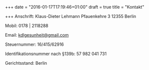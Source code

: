 +++
date = "2016-01-17T17:19:46+01:00"
draft = true
title = "Kontakt"

+++
Anschrift:
Klaus-Dieter Lehmann
Pfauenkehre 3
12355 Berlin

Mobil:
0178 | 2118288

Email:
kdlgesunheit@gmail.com

Steuernummer:
16/415/62916

Identifikationsnummer nach §139b:
57 982 041 731

Gerichtsstand:
Berlin

